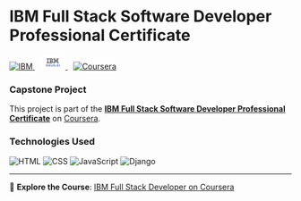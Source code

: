 # IBM Full Stack Software Developer Professional Certificate  

<div align="left">
  <a href="https://www.coursera.org/professional-certificates/ibm-full-stack-cloud-developer">
    <img src="https://upload.wikimedia.org/wikipedia/commons/5/51/IBM_logo.svg" alt="IBM" height="25">
  </a>
  <a href="https://www.skillsbuilder.org/">
    <img src="ibm-skills-build.jpg" alt="IBM Skills Builder" height="25" style="margin-left:10px;">
  </a>
  <a href="https://www.coursera.org/professional-certificates/ibm-full-stack-cloud-developer">
    <img src="https://img.shields.io/badge/Coursera-0747a6?style=flat&logo=coursera&logoColor=white" alt="Coursera" height="25" style="margin-left:10px;">
  </a>
</div>  

### Capstone Project  
This project is part of the **[IBM Full Stack Software Developer Professional Certificate](https://www.coursera.org/professional-certificates/ibm-full-stack-cloud-developer)** on [Coursera](https://www.coursera.org/).  

### Technologies Used  

<div align="left">
  <img src="https://img.shields.io/badge/HTML5-E34F26?style=flat&logo=html5&logoColor=white" alt="HTML" height="25">
  <img src="https://img.shields.io/badge/CSS3-1572B6?style=flat&logo=css3&logoColor=white" alt="CSS" height="25">
  <img src="https://img.shields.io/badge/JavaScript-F7DF1E?style=flat&logo=javascript&logoColor=black" alt="JavaScript" height="25">
  <img src="https://img.shields.io/badge/Django-092e20?style=flat&logo=django&logoColor=white" alt="Django" height="25">
</div>  

---
🔗 **Explore the Course**: [IBM Full Stack Developer on Coursera](https://www.coursera.org/professional-certificates/ibm-full-stack-cloud-developer)  
